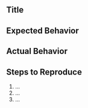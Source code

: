 ## Title

<!-- Concise summary of the issue -->

## Expected Behavior

<!-- What did you expect to happen? -->

## Actual Behavior

<!-- What actually happened? -->

## Steps to Reproduce

1. …
2. …
3. …
